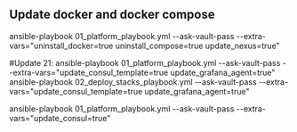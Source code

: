 ## Update docker and docker compose
ansible-playbook 01_platform_playbook.yml --ask-vault-pass --extra-vars="uninstall_docker=true uninstall_compose=true update_nexus=true"


#Update 21:
ansible-playbook 01_platform_playbook.yml --ask-vault-pass --extra-vars="update_consul_template=true update_grafana_agent=true"
ansible-playbook 02_deploy_stacks_playbook.yml --ask-vault-pass --extra-vars="update_consul_template=true update_grafana_agent=true"

ansible-playbook 01_platform_playbook.yml --ask-vault-pass --extra-vars="update_consul=true"
